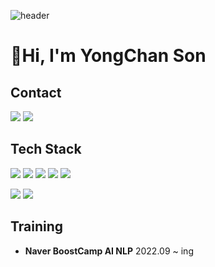 ![header](https://capsule-render.vercel.app/api?type=waving&color=BDBDBD&height=250&section=header&text=YongChan%20Son&fontSize=80)


# 👋Hi, I'm YongChan Son
<!-- <h3> Contact </h3> -->
## Contact
<a href="mailto:daniel15679@gmail.com"><img src="https://img.shields.io/badge/Gmail-d14836?style=flat-square&logo=Gmail&logoColor=white&link=gpsslssl@gmail.com"/></a>
<a href="https://developersdream.tistory.com/" rel="nofollow"><img src="https://img.shields.io/badge/Tech Blog-181717?style=flat-square&logo=GitHub&logoColor=white"/></a></a>

## Tech Stack

<img src="https://img.shields.io/badge/Python-3776AB?style=flat-square&logo=Python&logoColor=white"/></a>
<img src="https://img.shields.io/badge/NumPy-013243?style=flat-square&logo=NumPy&logoColor=white"/></a>
<img src="https://img.shields.io/badge/pandas-150458?style=flat-square&logo=pandas&logoColor=white"/></a>
<img src="https://img.shields.io/badge/scikit learn-F7931E?style=flat-square&logo=scikit learn&logoColor=white"/></a>
<img src="https://img.shields.io/badge/PyTorch-%23EE4C2C.svg?style=flat-square&logo=PyTorch&logoColor=white"/></a>

<img src="https://img.shields.io/badge/MySQL-4479A1?style=flat-square&logo=MySQL&logoColor=white"/></a>
<img src="https://img.shields.io/badge/Flask-000000?style=flat-square&logo=Flask&logoColor=white"/></a>
 



## Training
- **Naver BoostCamp AI NLP** 2022.09 ~ ing
